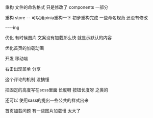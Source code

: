 
重构 文件的命名格式 只是修改了 components 一部分

重构 store --   可以用pinia重构一下  初步重构完成 一些命名规范 还没有修改

----ing

优化 有时候图片 文案没有加载那么快 就显示默认的内容

优化首页的加载动画  

开发  移动端  

右击出现菜单    分享 

这个评论的机制 没搞懂

把固定的高度写在scss里面  长度呀 按钮长度呀  之类的

还可以 使用sass的提出一些公共的样式出来

首页加载问题  有一些图片加载慢  太大了